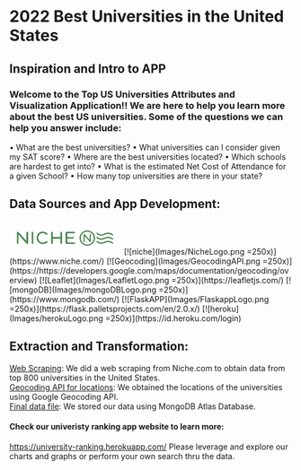 # 2022 Best Universities in the United States

## Inspiration and Intro to APP
### Welcome to the Top US Universities Attributes and Visualization Application!! We are here to help you learn more about the best US universities. Some of the questions we can help you answer include:
• What are the best universities?
• What universities can I consider given my SAT score?
• Where are the best universities located?
• Which schools are hardest to get into?
• What is the estimated Net Cost of Attendance for a given School?
• How many top universities are there in your state?

## Data Sources and App Development:
<img src="Images/NicheLogo.png" alt="niche" style="width:200px;"/>
[![niche](Images/NicheLogo.png =250x)](https://www.niche.com/) 
[![Geocoding](Images/GeocodingAPI.png =250x)](https://https://developers.google.com/maps/documentation/geocoding/overview)
[![Leaflet](Images/LeafletLogo.png =250x)](https://leafletjs.com/)
[![mongoDB](Images/mongoDBLogo.png =250x)](https://www.mongodb.com/) 
[![FlaskAPP](Images/FlaskappLogo.png =250x)](https://flask.palletsprojects.com/en/2.0.x/)
[![heroku](Images/herokuLogo.png =250x)](https://id.heroku.com/login)

## Extraction and Transformation:
[Web Scraping](Niche_Scraping): We did a web scraping from Niche.com to obtain data from top 800 universities in the United States.<br>
[Geocoding API for locations](Location_Info): We obtained the locations of the universities using Google Geocoding API.<br>
[Final data file](Data): We stored our data using MongoDB Atlas Database.<br>


#### Check our univeristy ranking app website to learn more:
https://university-ranking.herokuapp.com/
Please leverage and explore our charts and graphs or perform your own search thru the data.